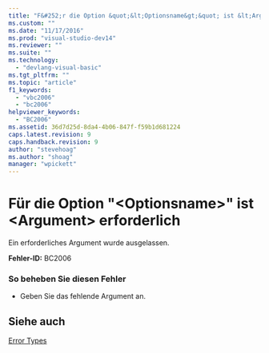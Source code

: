 ```yaml
---
title: "F&#252;r die Option &quot;&lt;Optionsname&gt;&quot; ist &lt;Argument&gt; erforderlich | Microsoft Docs"
ms.custom: ""
ms.date: "11/17/2016"
ms.prod: "visual-studio-dev14"
ms.reviewer: ""
ms.suite: ""
ms.technology: 
  - "devlang-visual-basic"
ms.tgt_pltfrm: ""
ms.topic: "article"
f1_keywords: 
  - "vbc2006"
  - "bc2006"
helpviewer_keywords: 
  - "BC2006"
ms.assetid: 36d7d25d-8da4-4b06-847f-f59b1d681224
caps.latest.revision: 9
caps.handback.revision: 9
author: "stevehoag"
ms.author: "shoag"
manager: "wpickett"
---
```

# F&#252;r die Option &quot;&lt;Optionsname&gt;&quot; ist &lt;Argument&gt; erforderlich
Ein erforderliches Argument wurde ausgelassen.  
  
 **Fehler\-ID:** BC2006  
  
### So beheben Sie diesen Fehler  
  
-   Geben Sie das fehlende Argument an.  
  
## Siehe auch  
 [Error Types](../../visual-basic/programming-guide/language-features/error-types.md)